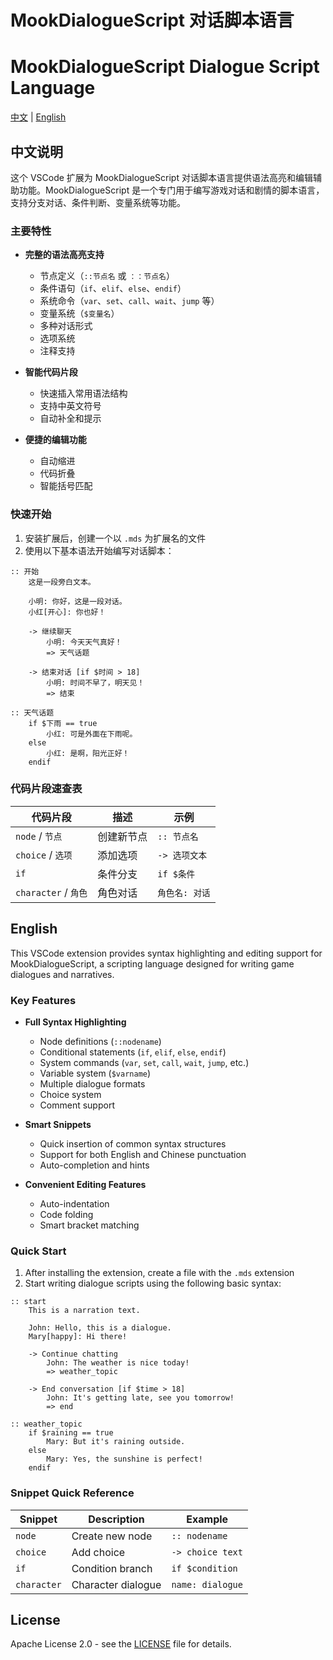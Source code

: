 # MookDialogueScript 对话脚本语言
# MookDialogueScript Dialogue Script Language

[中文](#chinese) | [English](#english)

<a name="chinese"></a>
## 中文说明

这个 VSCode 扩展为 MookDialogueScript 对话脚本语言提供语法高亮和编辑辅助功能。MookDialogueScript 是一个专门用于编写游戏对话和剧情的脚本语言，支持分支对话、条件判断、变量系统等功能。

### 主要特性

- **完整的语法高亮支持**
  - 节点定义（`::节点名` 或 `：：节点名`）
  - 条件语句（`if`、`elif`、`else`、`endif`）
  - 系统命令（`var`、`set`、`call`、`wait`、`jump` 等）
  - 变量系统（`$变量名`）
  - 多种对话形式
  - 选项系统
  - 注释支持

- **智能代码片段**
  - 快速插入常用语法结构
  - 支持中英文符号
  - 自动补全和提示

- **便捷的编辑功能**
  - 自动缩进
  - 代码折叠
  - 智能括号匹配

### 快速开始

1. 安装扩展后，创建一个以 `.mds` 为扩展名的文件
2. 使用以下基本语法开始编写对话脚本：

```mds
:: 开始
    这是一段旁白文本。
    
    小明: 你好，这是一段对话。
    小红[开心]: 你也好！
    
    -> 继续聊天
        小明: 今天天气真好！
        => 天气话题
        
    -> 结束对话 [if $时间 > 18]
        小明: 时间不早了，明天见！
        => 结束

:: 天气话题
    if $下雨 == true
        小红: 可是外面在下雨呢。
    else
        小红: 是啊，阳光正好！
    endif
```

### 代码片段速查表

| 代码片段 | 描述 | 示例 |
|---------|------|------|
| `node` / `节点` | 创建新节点 | `:: 节点名` |
| `choice` / `选项` | 添加选项 | `-> 选项文本` |
| `if` | 条件分支 | `if $条件` |
| `character` / `角色` | 角色对话 | `角色名: 对话` |


<a name="english"></a>
## English

This VSCode extension provides syntax highlighting and editing support for MookDialogueScript, a scripting language designed for writing game dialogues and narratives.

### Key Features

- **Full Syntax Highlighting**
  - Node definitions (`::nodename`)
  - Conditional statements (`if`, `elif`, `else`, `endif`)
  - System commands (`var`, `set`, `call`, `wait`, `jump`, etc.)
  - Variable system (`$varname`)
  - Multiple dialogue formats
  - Choice system
  - Comment support

- **Smart Snippets**
  - Quick insertion of common syntax structures
  - Support for both English and Chinese punctuation
  - Auto-completion and hints

- **Convenient Editing Features**
  - Auto-indentation
  - Code folding
  - Smart bracket matching

### Quick Start

1. After installing the extension, create a file with the `.mds` extension
2. Start writing dialogue scripts using the following basic syntax:

```mds
:: start
    This is a narration text.
    
    John: Hello, this is a dialogue.
    Mary[happy]: Hi there!
    
    -> Continue chatting
        John: The weather is nice today!
        => weather_topic
        
    -> End conversation [if $time > 18]
        John: It's getting late, see you tomorrow!
        => end

:: weather_topic
    if $raining == true
        Mary: But it's raining outside.
    else
        Mary: Yes, the sunshine is perfect!
    endif
```

### Snippet Quick Reference

| Snippet | Description | Example |
|---------|-------------|---------|
| `node` | Create new node | `:: nodename` |
| `choice` | Add choice | `-> choice text` |
| `if` | Condition branch | `if $condition` |
| `character` | Character dialogue | `name: dialogue` |


## License

Apache License 2.0 - see the [LICENSE](LICENSE.txt) file for details.

